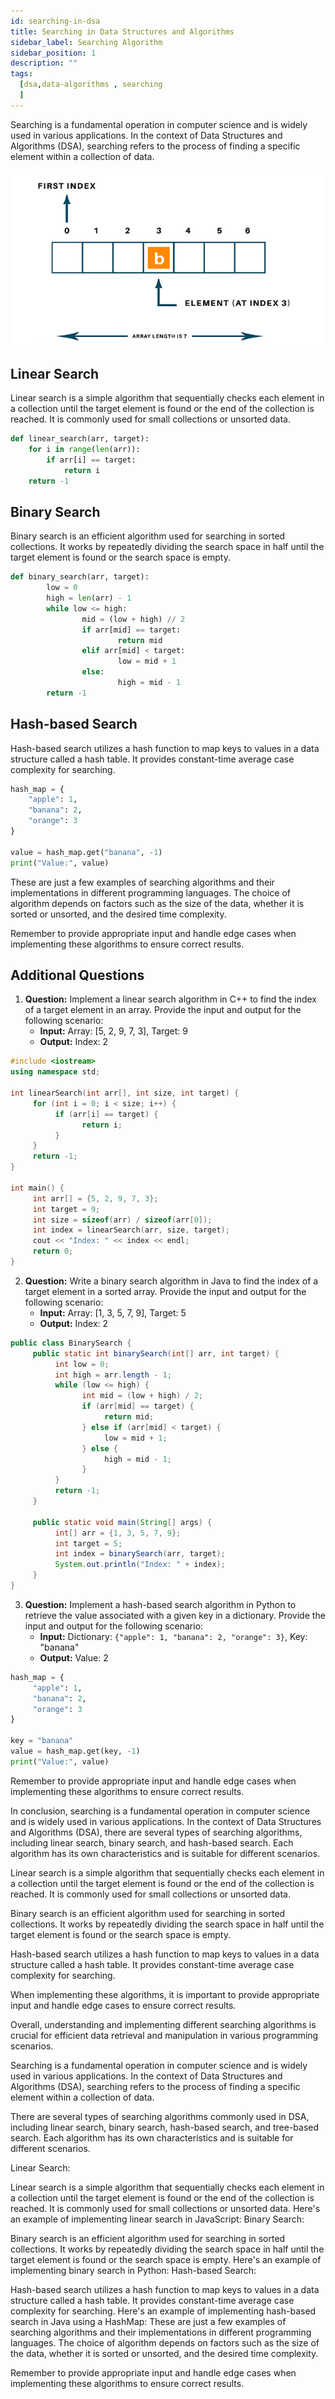 ```yaml
---
id: searching-in-dsa
title: Searching in Data Structures and Algorithms
sidebar_label: Searching Algorithm
sidebar_position: 1
description: ""
tags:
  [dsa,data-algorithms , searching
  ]
---
```





Searching is a fundamental operation in computer science and is widely used in various applications. In the context of Data Structures and Algorithms (DSA), searching refers to the process of finding a specific element within a collection of data.

![alt text](image.png)

## Linear Search

Linear search is a simple algorithm that sequentially checks each element in a collection until the target element is found or the end of the collection is reached. It is commonly used for small collections or unsorted data.

```python
def linear_search(arr, target):
    for i in range(len(arr)):
        if arr[i] == target:
            return i
    return -1
```

## Binary Search

Binary search is an efficient algorithm used for searching in sorted collections. It works by repeatedly dividing the search space in half until the target element is found or the search space is empty.

```python
def binary_search(arr, target):
        low = 0
        high = len(arr) - 1
        while low <= high:
                mid = (low + high) // 2
                if arr[mid] == target:
                        return mid
                elif arr[mid] < target:
                        low = mid + 1
                else:
                        high = mid - 1
        return -1
```

## Hash-based Search

Hash-based search utilizes a hash function to map keys to values in a data structure called a hash table. It provides constant-time average case complexity for searching.

```python
hash_map = {
    "apple": 1,
    "banana": 2,
    "orange": 3
}

value = hash_map.get("banana", -1)
print("Value:", value)
```

These are just a few examples of searching algorithms and their implementations in different programming languages. The choice of algorithm depends on factors such as the size of the data, whether it is sorted or unsorted, and the desired time complexity.

Remember to provide appropriate input and handle edge cases when implementing these algorithms to ensure correct results.

## Additional Questions

1. **Question:** Implement a linear search algorithm in C++ to find the index of a target element in an array. Provide the input and output for the following scenario:
    - **Input:** Array: [5, 2, 9, 7, 3], Target: 9
    - **Output:** Index: 2

```cpp
#include <iostream>
using namespace std;

int linearSearch(int arr[], int size, int target) {
     for (int i = 0; i < size; i++) {
          if (arr[i] == target) {
                return i;
          }
     }
     return -1;
}

int main() {
     int arr[] = {5, 2, 9, 7, 3};
     int target = 9;
     int size = sizeof(arr) / sizeof(arr[0]);
     int index = linearSearch(arr, size, target);
     cout << "Index: " << index << endl;
     return 0;
}
```

2. **Question:** Write a binary search algorithm in Java to find the index of a target element in a sorted array. Provide the input and output for the following scenario:
    - **Input:** Array: [1, 3, 5, 7, 9], Target: 5
    - **Output:** Index: 2

```java
public class BinarySearch {
     public static int binarySearch(int[] arr, int target) {
          int low = 0;
          int high = arr.length - 1;
          while (low <= high) {
                int mid = (low + high) / 2;
                if (arr[mid] == target) {
                     return mid;
                } else if (arr[mid] < target) {
                     low = mid + 1;
                } else {
                     high = mid - 1;
                }
          }
          return -1;
     }

     public static void main(String[] args) {
          int[] arr = {1, 3, 5, 7, 9};
          int target = 5;
          int index = binarySearch(arr, target);
          System.out.println("Index: " + index);
     }
}
```

3. **Question:** Implement a hash-based search algorithm in Python to retrieve the value associated with a given key in a dictionary. Provide the input and output for the following scenario:
    - **Input:** Dictionary: ```{"apple": 1, "banana": 2, "orange": 3}```, Key: "banana"
    - **Output:** Value: 2

```python
hash_map = {
     "apple": 1,
     "banana": 2,
     "orange": 3
}

key = "banana"
value = hash_map.get(key, -1)
print("Value:", value)
```

Remember to provide appropriate input and handle edge cases when implementing these algorithms to ensure correct results.


In conclusion, searching is a fundamental operation in computer science and is widely used in various applications. In the context of Data Structures and Algorithms (DSA), there are several types of searching algorithms, including linear search, binary search, and hash-based search. Each algorithm has its own characteristics and is suitable for different scenarios.

Linear search is a simple algorithm that sequentially checks each element in a collection until the target element is found or the end of the collection is reached. It is commonly used for small collections or unsorted data.

Binary search is an efficient algorithm used for searching in sorted collections. It works by repeatedly dividing the search space in half until the target element is found or the search space is empty.

Hash-based search utilizes a hash function to map keys to values in a data structure called a hash table. It provides constant-time average case complexity for searching.

When implementing these algorithms, it is important to provide appropriate input and handle edge cases to ensure correct results.

Overall, understanding and implementing different searching algorithms is crucial for efficient data retrieval and manipulation in various programming scenarios.
































Searching is a fundamental operation in computer science and is widely used in various applications. In the context of Data Structures and Algorithms (DSA), searching refers to the process of finding a specific element within a collection of data.

There are several types of searching algorithms commonly used in DSA, including linear search, binary search, hash-based search, and tree-based search. Each algorithm has its own characteristics and is suitable for different scenarios.

Linear Search:

Linear search is a simple algorithm that sequentially checks each element in a collection until the target element is found or the end of the collection is reached.
It is commonly used for small collections or unsorted data.
Here's an example of implementing linear search in JavaScript:
Binary Search:

Binary search is an efficient algorithm used for searching in sorted collections.
It works by repeatedly dividing the search space in half until the target element is found or the search space is empty.
Here's an example of implementing binary search in Python:
Hash-based Search:

Hash-based search utilizes a hash function to map keys to values in a data structure called a hash table.
It provides constant-time average case complexity for searching.
Here's an example of implementing hash-based search in Java using a HashMap:
These are just a few examples of searching algorithms and their implementations in different programming languages. The choice of algorithm depends on factors such as the size of the data, whether it is sorted or unsorted, and the desired time complexity.

Remember to provide appropriate input and handle edge cases when implementing these algorithms to ensure correct results.
